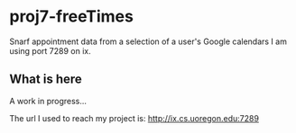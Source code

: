 # proj7-freeTimes
Snarf appointment data from a selection of a user's Google calendars
I am using port 7289 on ix.

## What is here

A work in progress...

The url I used to reach my project is: http://ix.cs.uoregon.edu:7289

